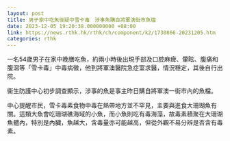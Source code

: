 ```yaml
---
layout: post
title: 男子家中吃魚後疑中雪卡毒　涉事魚購自將軍澳街市魚檔
date: 2023-12-05 19:20:38.000000000 +08:00
link: https://news.rthk.hk/rthk/ch/component/k2/1730866-20231205.htm
categories: rthk
---
```


一名54歲男子在家中晚膳吃魚，約兩小時後出現手部及口腔麻痺、暈眩、腹痛和腹瀉等「雪卡毒」中毒病徵，他到將軍澳醫院急症室求醫，情況穩定，其後自行出院。

衞生防護中心初步調查顯示，涉事的魚是事主昨日購自將軍澳一街市內的魚檔。

中心提醒市民，雪卡毒素食物中毒在熱帶地方並不罕見，主要與進食大珊瑚魚有關。這類大魚會吃珊瑚礁海域的小魚，而小魚則吃有毒海藻，故毒素積聚在大珊瑚魚體內，特別是內臟，魚越大，含毒量亦可能越高，但從外觀不易分辨是否含有毒素。
